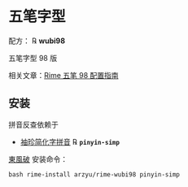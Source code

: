 # 五笔字型

配方： ℞ **wubi98**

五笔字型 98 版

相关文章：[Rime 五笔 98 配置指南](https://arzyu.github.io/blog/posts/2019-12-27-rime-五笔-98-配置指南.html)

## 安装

拼音反查依赖于

  - [袖珍简化字拼音](https://github.com/rime/rime-pinyin-simp) ℞ **`pinyin-simp`**

[東風破](https://github.com/rime/plum) 安装命令：

```shell
bash rime-install arzyu/rime-wubi98 pinyin-simp
```
